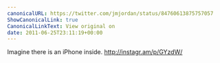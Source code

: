```yaml
---
canonicalURL: https://twitter.com/jmjordan/status/84760613875757057
ShowCanonicalLink: true
CanonicalLinkText: View original on
date: 2011-06-25T23:11:19+00:00
---
```

Imagine there is an iPhone inside. http://instagr.am/p/GYzdW/